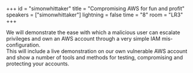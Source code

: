 +++
id = "simonwhittaker"
title = "Compromising AWS for fun and profit"
speakers = ["simonwhittaker"]
lightning = false
time = "8"
room = "LR3"
+++

We will demonstrate the ease with which a malicious user can escalate privileges and own an AWS account through a very simple IAM mis-configuration.  
This will include a live demonstration on our own vulnerable AWS account and show a number of tools and methods for testing, compromising and protecting your accounts.